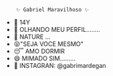         ✨ Gabriel Maravilhoso ✨ 
- 👋 14Y
- 👀 OLHANDO MEU PERFIL........
- 🌱 NATURE ...
- 😝"SEJA VOCE MESMO"
- 😴 AMO DORMIR
- 😄 MIMADO SIM.........
- 🤩 INSTAGRAN: @gabrimardegan

<!---
gabriellmardegan/gabriellmardegan is a ✨ special ✨ repository because its `README.md` (this file) appears on your GitHub profile.
You can click the Preview link to take a look at your changes.
--->
